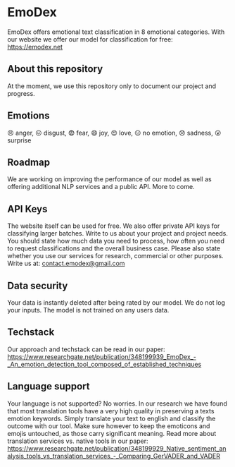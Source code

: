 # EmoDex

EmoDex offers emotional text classification in 8 emotional categories. With our website we offer our model for classification for free: https://emodex.net 

## About this repository

At the moment, we use this repository only to document our project and progress. 

## Emotions

😠 anger, 😖 disgust, 😨 fear, 😄 joy, 😍 love, 😐 no emotion, 😞 sadness, 😮 surprise

## Roadmap

We are working on improving the performance of our model as well as offering additional NLP services and a public API. More to come.

## API Keys

The website itself can be used for free. We also offer private API keys for classifying larger batches. Write to us about your project and project needs. You should state how much data you need to process, how often you need to request classifications and the overall business case. Please also state whether you use our services for research, commercial or other purposes.
Write us at: contact.emodex@gmail.com 

## Data security
Your data is instantly deleted after being rated by our model. We do not log your inputs. The model is not trained on any users data.
## Techstack
Our approach and techstack can be read in our paper: https://www.researchgate.net/publication/348199939_EmoDex_-_An_emotion_detection_tool_composed_of_established_techniques 
## Language support
Your language is not supported? No worries. In our research we have found that most translation tools have a very high quality in preserving a texts emotion keywords. Simply translate your text to english and classify the outcome with our tool. Make sure however to keep the emoticons and emojis untouched, as those carry significant meaning. 
Read more about translation services vs. native tools in our paper: https://www.researchgate.net/publication/348199929_Native_sentiment_analysis_tools_vs_translation_services_-_Comparing_GerVADER_and_VADER 
